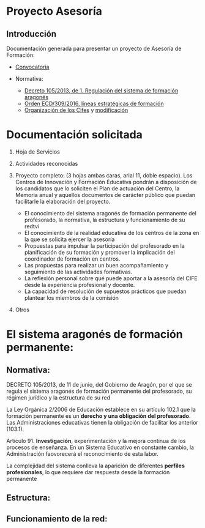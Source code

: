 # Proyecto Asesoría

## Introducción

Documentación generada para presentar un proyecto de Asesoría de Formación:

- [Convocatoria](http://www.boa.aragon.es/cgi-bin/EBOA/BRSCGI?CMD=VEROBJ&MLKOB=943630302828)

- Normativa:
    * [Decreto 105/2013, de 1. Regulación del sistema de formación aragonés](http://www.boa.aragon.es/cgi-bin/EBOA/BRSCGI?CMD=VEROBJ&MLKOB=740020785757)
    * [Orden ECD/309/2016, líneas estratégicas de formación](http://www.boa.aragon.es/cgi-bin/EBOA/BRSCGI?CMD=VEROBJ&MLKOB=903092365555)
    * [Organización de los Cifes](http://www.educaragon.org/Files/Files/UserFiles/File/Formacion%20profesorado/publicar_Orden_Funcionamiento_CIFES.pdf) y [modificación](http://www.educaragon.org/FILES/Orden_Modificada_Organizaciony%20Funcionamiento_CIFEs.pdf)


# Documentación solicitada

1. Hoja de Servicios
1. Actividades reconocidas
1. Proyecto completo: (3 hojas ambas caras, arial 11, doble espacio). Los Centros de Innovación y Formación Educativa pondrán a disposición de los candidatos que lo soliciten el Plan de actuación del Centro, la Memoria anual y aquellos documentos de carácter público que puedan facilitarle la elaboración del proyecto.

   - El conocimiento del sistema aragonés de formación permanente del profesorado, la
normativa, la estructura y funcionamiento de su redtvi
   - El conocimiento de la realidad educativa de los centros de la zona en la que se solicita
ejercer la asesoría
   - Propuestas para impulsar la participación del profesorado en la planificación de su formación
y promover la implicación del coordinador de formación en centros.
   - Las propuestas para realizar un buen acompañamiento y seguimiento de las actividades
formativas.
   - La reflexión personal sobre qué puede aportar a la asesoría del CIFE desde la experiencia
profesional y docente.
   - La capacidad de resolución de supuestos prácticos que puedan plantear los miembros
de la comisión

1. Otros

# El sistema aragonés de formación permanente:

## Normativa: 
DECRETO 105/2013, de 11 de junio, del Gobierno de Aragón, por el que se regula el sistema aragonés de formación permanente del profesorado, su régimen jurídico y la estructura de su red

La Ley Orgánica 2/2006 de Educación establece en su artículo 102.1 que la formación permanente es un **derecho y una obligación del profesorado**. Las Administraciones educativas tienen la obligación de facilitar los anterior (103.1).

Artículo 91. **Investigación**, experimentación y la mejora continua de los procesos de enseñanza. En un Sistema Educativo en constante cambio, la Administración faovorecerá el reconocimiento de esta labor.

La complejidad del sistema conlleva la aparición de diferentes **perfiles profesionales**, lo que requiere dar respuesta desde la formación permanente



## Estructura:

## Funcionamiento de la red:


